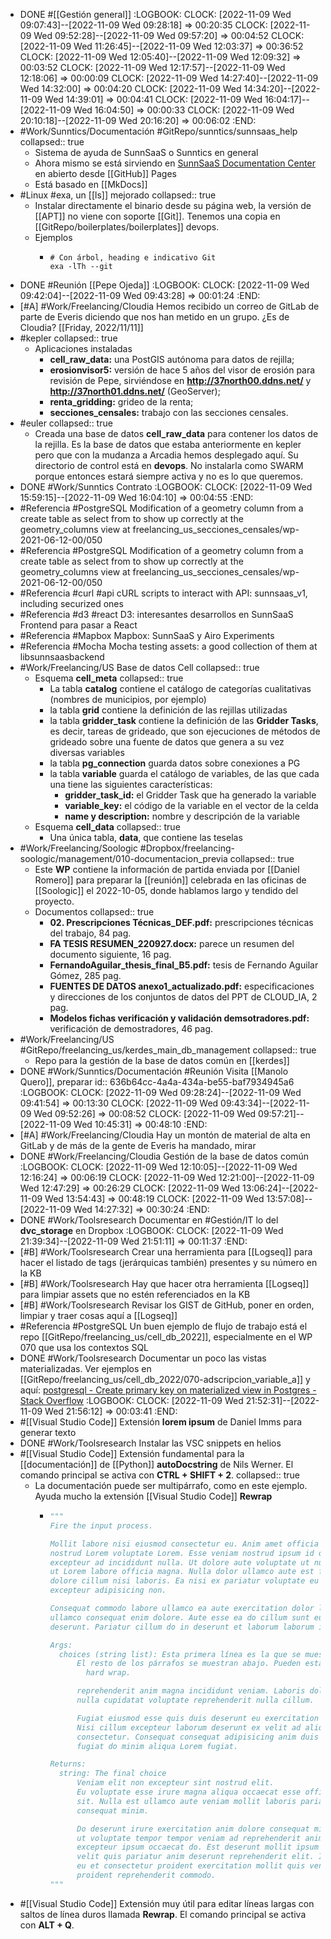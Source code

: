 - DONE #[[Gestión general]]
  :LOGBOOK:
  CLOCK: [2022-11-09 Wed 09:07:43]--[2022-11-09 Wed 09:28:18] =>  00:20:35
  CLOCK: [2022-11-09 Wed 09:52:28]--[2022-11-09 Wed 09:57:20] =>  00:04:52
  CLOCK: [2022-11-09 Wed 11:26:45]--[2022-11-09 Wed 12:03:37] =>  00:36:52
  CLOCK: [2022-11-09 Wed 12:05:40]--[2022-11-09 Wed 12:09:32] =>  00:03:52
  CLOCK: [2022-11-09 Wed 12:17:57]--[2022-11-09 Wed 12:18:06] =>  00:00:09
  CLOCK: [2022-11-09 Wed 14:27:40]--[2022-11-09 Wed 14:32:00] =>  00:04:20
  CLOCK: [2022-11-09 Wed 14:34:20]--[2022-11-09 Wed 14:39:01] =>  00:04:41
  CLOCK: [2022-11-09 Wed 16:04:17]--[2022-11-09 Wed 16:04:50] =>  00:00:33
  CLOCK: [2022-11-09 Wed 20:10:18]--[2022-11-09 Wed 20:16:20] =>  00:06:02
  :END:
- #Work/Sunntics/Documentación #GitRepo/sunntics/sunnsaas_help
  collapsed:: true
  - Sistema de ayuda de SunnSaaS o Sunntics en general
  - Ahora mismo se está sirviendo en [SunnSaaS Documentation Center](https://malkab.github.io/sunntics/sunnsaas_help/) en abierto desde [[GitHub]] Pages
  - Está basado en [[MkDocs]]
- #Linux #exa, un [[ls]] mejorado
  collapsed:: true
  - Instalar directamente el binario desde su página web, la versión de [[APT]] no viene con soporte [[Git]]. Tenemos una copia en [[GitRepo/boilerplates/boilerplates]] devops.
  - Ejemplos
    - ```shell
      # Con árbol, heading e indicativo Git
      exa -lTh --git
      ```
- DONE #Reunión [[Pepe Ojeda]]
  :LOGBOOK:
  CLOCK: [2022-11-09 Wed 09:42:04]--[2022-11-09 Wed 09:43:28] =>  00:01:24
  :END:
- [#A] #Work/Freelancing/Cloudia Hemos recibido un correo de GitLab de parte de Everis diciendo que nos han metido en un grupo. ¿Es de Cloudia? [[Friday, 2022/11/11]]
- #kepler
  collapsed:: true
  - Aplicaciones instaladas
    - **cell_raw_data:** una PostGIS autónoma para datos de rejilla;
    - **erosionvisor5:** versión de hace 5 años del visor de erosión para revisión de Pepe, sirviéndose en **http://37north00.ddns.net/** y **http://37north01.ddns.net/** (GeoServer);
    - **renta_gridding:** grideo de la renta;
    - **secciones_censales:** trabajo con las secciones censales.
- #euler
  collapsed:: true
  - Creada una base de datos **cell_raw_data** para contener los datos de la rejilla. Es la base de datos que estaba anteriormente en kepler pero que con la mudanza a Arcadia hemos desplegado aquí. Su directorio de control está en **devops**. No instalarla como SWARM porque entonces estará siempre activa y no es lo que queremos.
- DONE #Work/Sunntics Contrato
  :LOGBOOK:
  CLOCK: [2022-11-09 Wed 15:59:15]--[2022-11-09 Wed 16:04:10] =>  00:04:55
  :END:
- #Referencia #PostgreSQL Modification of a geometry column from a create table as select from to show up correctly at the geometry_columns view at freelancing_us_secciones_censales/wp-2021-06-12-00/050
- #Referencia #PostgreSQL Modification of a geometry column from a create table as select from to show up correctly at the geometry_columns view at freelancing_us_secciones_censales/wp-2021-06-12-00/050
- #Referencia #curl #api cURL scripts to interact with API: sunnsaas_v1, including securized ones
- #Referencia #d3 #react D3: interesantes desarrollos en SunnSaaS Frontend para pasar a React
- #Referencia #Mapbox Mapbox: SunnSaaS y Airo Experiments
- #Referencia #Mocha Mocha testing assets: a good collection of them at libsunnsaasbackend
- #Work/Freelancing/US Base de datos Cell
  collapsed:: true
  - Esquema **cell_meta**
    collapsed:: true
    - La tabla **catalog** contiene el catálogo de categorías cualitativas (nombres de municipios, por ejemplo)
    - la tabla **grid** contiene la definición de las rejillas utilizadas
    - la tabla **gridder_task** contiene la definición de las **Gridder Tasks**, es decir, tareas de grideado, que son ejecuciones de métodos de grideado sobre una fuente de datos que genera a su vez diversas variables
    - la tabla **pg_connection** guarda datos sobre conexiones a PG
    - la tabla **variable** guarda el catálogo de variables, de las que cada una tiene las siguientes características:
      - **gridder_task_id:** el Gridder Task que ha generado la variable
      - **variable_key:** el código de la variable en el vector de la celda
      - **name y description:** nombre y descripción de la variable
  - Esquema **cell_data**
    collapsed:: true
    - Una única tabla, **data**, que contiene las teselas
- #Work/Freelancing/Soologic #Dropbox/freelancing-soologic/management/010-documentacion_previa
  collapsed:: true
  - Este **WP** contiene la información de partida enviada por [[Daniel Romero]] para preparar la [[reunión]] celebrada en las oficinas de [[Soologic]] el 2022-10-05, donde hablamos largo y tendido del proyecto.
  - Documentos
    collapsed:: true
    - **02. Prescripciones Técnicas_DEF.pdf:** prescripciones técnicas del trabajo, 84 pag.
    - **FA TESIS RESUMEN_220927.docx:** parece un resumen del documento siguiente, 16 pag.
    - **FernandoAguilar_thesis_final_B5.pdf:** tesis de Fernando Aguilar Gómez, 285 pag.
    - **FUENTES DE DATOS anexo1_actualizado.pdf:** especificaciones y direcciones de los conjuntos de datos del PPT de CLOUD_IA, 2 pag.
    - **Modelos fichas verificación y validación demsotradores.pdf:** verificación de demostradores, 46 pag.
- #Work/Freelancing/US #GitRepo/freelancing_us/kerdes_main_db_management
  collapsed:: true
  - Repo para la gestión de la base de datos común en [[kerdes]]
- DONE #Work/Sunntics/Documentación #Reunión Visita [[Manolo Quero]], preparar
  id:: 636b64cc-4a4a-434a-be55-baf7934945a6
  :LOGBOOK:
  CLOCK: [2022-11-09 Wed 09:28:24]--[2022-11-09 Wed 09:41:54] =>  00:13:30
  CLOCK: [2022-11-09 Wed 09:43:34]--[2022-11-09 Wed 09:52:26] =>  00:08:52
  CLOCK: [2022-11-09 Wed 09:57:21]--[2022-11-09 Wed 10:45:31] =>  00:48:10
  :END:
- [#A] #Work/Freelancing/Cloudia Hay un montón de material de alta en GitLab y de más de la gente de Everis ha mandado, mirar
- DONE #Work/Freelancing/Cloudia Gestión de la base de datos común
  :LOGBOOK:
  CLOCK: [2022-11-09 Wed 12:10:05]--[2022-11-09 Wed 12:16:24] =>  00:06:19
  CLOCK: [2022-11-09 Wed 12:21:00]--[2022-11-09 Wed 12:47:29] =>  00:26:29
  CLOCK: [2022-11-09 Wed 13:06:24]--[2022-11-09 Wed 13:54:43] =>  00:48:19
  CLOCK: [2022-11-09 Wed 13:57:08]--[2022-11-09 Wed 14:27:32] =>  00:30:24
  :END:
- DONE #Work/Toolsresearch Documentar en #Gestión/IT lo del **dvc_storage** en Dropbox
  :LOGBOOK:
  CLOCK: [2022-11-09 Wed 21:39:34]--[2022-11-09 Wed 21:51:11] =>  00:11:37
  :END:
- [#B] #Work/Toolsresearch Crear una herramienta para [[Logseq]] para hacer el listado de tags (jerárquicas también) presentes y su número en la KB
- [#B] #Work/Toolsresearch Hay que hacer otra herramienta [[Logseq]] para limpiar assets que no estén referenciados en la KB
- [#B] #Work/Toolsresearch Revisar los GIST de GitHub, poner en orden, limpiar y traer cosas aquí a [[Logseq]]
- #Referencia #PostgreSQL Un buen ejemplo de flujo de trabajo está el repo [[GitRepo/freelancing_us/cell_db_2022]], especialmente en el WP 070 que usa los contextos SQL
- DONE #Work/Toolsresearch Documentar un poco las vistas materializadas. Ver ejemplos en [[GitRepo/freelancing_us/cell_db_2022/070-adscripcion_variable_a]] y aquí: [postgresql - Create primary key on materialized view in Postgres - Stack Overflow](https://stackoverflow.com/questions/54154897/create-primary-key-on-materialized-view-in-postgres)
  :LOGBOOK:
  CLOCK: [2022-11-09 Wed 21:52:31]--[2022-11-09 Wed 21:56:12] =>  00:03:41
  :END:
- #[[Visual Studio Code]] Extensión **lorem ipsum** de Daniel Imms para generar texto
- DONE #Work/Toolsresearch Instalar las VSC snippets en helios
- #[[Visual Studio Code]] Extensión fundamental para la [[documentación]] de [[Python]] **autoDocstring** de Nils Werner. El comando principal se activa con **CTRL + SHIFT + 2**.
  collapsed:: true
  - La documentación puede ser multipárrafo, como en este ejemplo. Ayuda mucho la extensión [[Visual Studio Code]] **Rewrap**
    - ```python
      """
      Fire the input process.
      
      Mollit labore nisi eiusmod consectetur eu. Anim amet officia non in sint
      nostrud Lorem voluptate Lorem. Esse veniam nostrud ipsum id occaecat
      excepteur ad incididunt nulla. Ut dolore aute voluptate ut nulla dolore esse
      ut Lorem labore officia magna. Nulla dolor ullamco aute est fugiat deserunt
      dolore cillum nisi laboris. Ea nisi ex pariatur voluptate eu officia nostrud
      excepteur adipisicing non.
      
      Consequat commodo labore ullamco ea aute exercitation dolor laborum nulla
      ullamco consequat enim dolore. Aute esse ea do cillum sunt eu ad duis
      deserunt. Pariatur cillum do in deserunt et laborum laborum incididunt.
      
      Args:
      	choices (string list): Esta primera línea es la que se muestra íntegra en Intellisense.
          	El resto de los párrafos se muestran abajo. Pueden estar organizados con
              hard wrap.
      
      		reprehenderit anim magna incididunt veniam. Laboris dolore ipsum et qui
      		nulla cupidatat voluptate reprehenderit nulla cillum.
      
      		Fugiat eiusmod esse quis duis deserunt eu exercitation voluptate dolor.
      		Nisi cillum excepteur laborum deserunt ex velit ad aliqua irure
      		consectetur. Consequat consequat adipisicing anim duis ullamco eu amet
      		fugiat do minim aliqua Lorem fugiat.
      
      Returns:
      	string: The final choice
          	Veniam elit non excepteur sint nostrud elit.
      		Eu voluptate esse irure magna aliqua occaecat esse officia qui laboris
      		sit. Nulla est ullamco aute veniam mollit laboris pariatur incididunt
      		consequat minim.
      
      		Do deserunt irure exercitation anim dolore consequat minim minim. Veniam
      		ut voluptate tempor tempor veniam ad reprehenderit anim esse aliquip
      		excepteur ipsum occaecat do. Est deserunt mollit ipsum exercitation
      		velit quis pariatur anim deserunt reprehenderit elit. Irure anim quis ex
      		eu et consectetur proident exercitation mollit quis veniam. Quis elit
      		proident reprehenderit commodo.
      """
      ```
- #[[Visual Studio Code]] Extensión muy útil para editar líneas largas con saltos de línea duros llamada **Rewrap**. El comando principal se activa con **ALT + Q**.